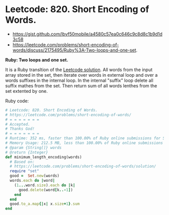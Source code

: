 # Leetcode: 820. Short Encoding of Words.

- https://gist.github.com/lbvf50mobile/a4580c57ea0c646c9c8d8c1b9d1d3c58
- https://leetcode.com/problems/short-encoding-of-words/discuss/2175495/Ruby%3A-Two-loops-and-one-set.

**Ruby: Two loops and one set.**

It is a Ruby transltion of the [Leetcode solution](https://leetcode.com/problems/short-encoding-of-words/solution/). All words from the input array stored in the set, then iterate over words in external loop and over a words suffixes in the internal loop. In the internal "suffix" loop delete all suffix mathes from the set. Then return sum of all words lenthes from the set extented by one.



Ruby code:
```Ruby
# Leetcode: 820. Short Encoding of Words.
# https://leetcode.com/problems/short-encoding-of-words/
# = = = = = = =
# Accepted.
# Thanks God!
# = = = = = = =
# Runtime: 352 ms, faster than 100.00% of Ruby online submissions for Short Encoding of Words.
# Memory Usage: 212.5 MB, less than 100.00% of Ruby online submissions for Short Encoding of Words.
# @param {String[]} words
# @return {Integer}
def minimum_length_encoding(words)
  # Based on:
  # https://leetcode.com/problems/short-encoding-of-words/solution/
  require "set"
  good =  Set.new(words)
  words.each do |word|
    (1...word.size).each do |k|
      good.delete(word[k..-1])
    end
  end
  good.to_a.map{|x| x.size+1}.sum
end
```

